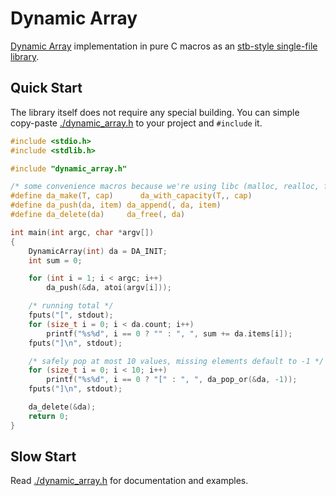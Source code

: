 # Dynamic Array

[Dynamic Array](https://en.wikipedia.org/wiki/Dynamic_array) implementation in
pure C macros as an
[stb-style single-file library](https://github.com/nothings/stb).

## Quick Start

The library itself does not require any special building. You can simple
copy-paste [./dynamic_array.h](./dynamic_array.h) to your project and
`#include` it.

```c
#include <stdio.h>
#include <stdlib.h>

#include "dynamic_array.h"

/* some convenience macros because we're using libc (malloc, realloc, free) */
#define da_make(T, cap)      da_with_capacity(T,, cap)
#define da_push(da, item) da_append(, da, item)
#define da_delete(da)     da_free(, da)

int main(int argc, char *argv[])
{
    DynamicArray(int) da = DA_INIT;
    int sum = 0;

    for (int i = 1; i < argc; i++)
        da_push(&da, atoi(argv[i]));

    /* running total */
    fputs("[", stdout);
    for (size_t i = 0; i < da.count; i++)
        printf("%s%d", i == 0 ? "" : ", ", sum += da.items[i]);
    fputs("]\n", stdout);

    /* safely pop at most 10 values, missing elements default to -1 */
    for (size_t i = 0; i < 10; i++)
        printf("%s%d", i == 0 ? "[" : ", ", da_pop_or(&da, -1));
    fputs("]\n", stdout);

    da_delete(&da);
    return 0;
}
```

## Slow Start

Read [./dynamic_array.h](./dynamic_array.h) for documentation and examples.
